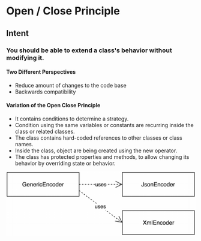 # Open / Close Principle

## Intent

### You should be able to extend a class's behavior without modifying it.

#### Two Different Perspectives
- Reduce amount of changes to the code base
- Backwards compatibility

#### Variation of the Open Close Principle
- It contains conditions to determine a strategy.
- Condition using the same variables or constants are recurring inside the class or related classes.
- The class contains hard-coded references to other classes or class names.
- Inside the class, object are being created using the new operator.
- The class has protected properties and methods, to allow changing its behavior by overriding state or behavior.

![Open / Close Principle Diagram](./ocp.png "Open / Close Principle Diagram")